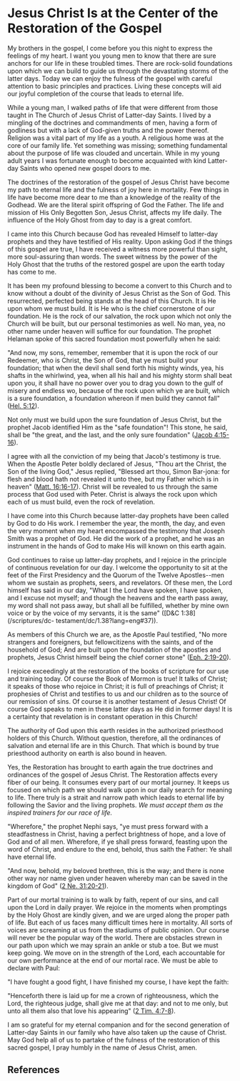 # Jesus Christ Is at the Center of the Restoration of the Gospel

My brothers in the gospel, I come before you this night to express the
feelings of my heart. I want you young men to know that there are sure anchors
for our life in these troubled times. There are rock-solid foundations upon
which we can build to guide us through the devastating storms of the latter
days. Today we can enjoy the fulness of the gospel with careful attention to
basic principles and practices. Living these concepts will aid our joyful
completion of the course that leads to eternal life.

While a young man, I walked paths of life that were different from those
taught in The Church of Jesus Christ of Latter-day Saints. I lived by a
mingling of the doctrines and commandments of men, having a form of godliness
but with a lack of God-given truths and the power thereof. Religion was a
vital part of my life as a youth. A religious home was at the core of our
family life. Yet something was missing; something fundamental about the
purpose of life was clouded and uncertain. While in my young adult years I was
fortunate enough to become acquainted with kind Latter-day Saints who opened
new gospel doors to me.

The doctrines of the restoration of the gospel of Jesus Christ have become my
path to eternal life and the fulness of joy here in mortality. Few things in
life have become more dear to me than a knowledge of the reality of the
Godhead. We are the literal spirit offspring of God the Father. The life and
mission of His Only Begotten Son, Jesus Christ, affects my life daily. The
influence of the Holy Ghost from day to day is a great comfort.

I came into this Church because God has revealed Himself to latter-day
prophets and they have testified of His reality. Upon asking God if the things
of this gospel are true, I have received a witness more powerful than sight,
more soul-assuring than words. The sweet witness by the power of the Holy
Ghost that the truths of the restored gospel are upon the earth today has come
to me.

It has been my profound blessing to become a convert to this Church and to
know without a doubt of the divinity of Jesus Christ as the Son of God. This
resurrected, perfected being stands at the head of this Church. It is He upon
whom we must build. It is He who is the chief cornerstone of our foundation.
He is the rock of our salvation, the rock upon which not only the Church will
be built, but our personal testimonies as well. No man, yea, no other name
under heaven will suffice for our foundation. The prophet Helaman spoke of
this sacred foundation most powerfully when he said:

"And now, my sons, remember, remember that it is upon the rock of our
Redeemer, who is Christ, the Son of God, that ye must build your foundation;
that when the devil shall send forth his mighty winds, yea, his shafts in the
whirlwind, yea, when all his hail and his mighty storm shall beat upon you, it
shall have no power over you to drag you down to the gulf of misery and
endless wo, because of the rock upon which ye are built, which is a sure
foundation, a foundation whereon if men build they cannot fall" ([Hel.
5:12](/scriptures/bofm/hel/5.12?lang=eng#11)).

Not only must we build upon the sure foundation of Jesus Christ, but the
prophet Jacob identified Him as the "safe foundation"! This stone, he said,
shall be "the great, and the last, and the only sure foundation" ([Jacob
4:15-16](/scriptures/bofm/jacob/4.15-16?lang=eng#14)).

I agree with all the conviction of my being that Jacob's testimony is true.
When the Apostle Peter boldly declared of Jesus, "Thou art the Christ, the Son
of the living God," Jesus replied, "Blessed art thou, Simon Bar-jona: for
flesh and blood hath not revealed it unto thee, but my Father which is in
heaven" ([Matt. 16:16-17](/scriptures/nt/matt/16.16-17?lang=eng#15)). Christ
will be revealed to us through the same process that God used with Peter.
Christ is always the rock upon which each of us must build, even the rock of
revelation.

I have come into this Church because latter-day prophets have been called by
God to do His work. I remember the year, the month, the day, and even the very
moment when my heart encompassed the testimony that Joseph Smith was a prophet
of God. He did the work of a prophet, and he was an instrument in the hands of
God to make His will known on this earth again.

God continues to raise up latter-day prophets, and I rejoice in the principle
of continuous revelation for our day. I welcome the opportunity to sit at the
feet of the First Presidency and the Quorum of the Twelve Apostles--men whom
we sustain as prophets, seers, and revelators. Of these men, the Lord himself
has said in our day, "What I the Lord have spoken, I have spoken, and I excuse
not myself; and though the heavens and the earth pass away, my word shall not
pass away, but shall all be fulfilled, whether by mine own voice or by the
voice of my servants, it is the same" ([D&amp;C 1:38](/scriptures/dc-
testament/dc/1.38?lang=eng#37)).

As members of this Church we are, as the Apostle Paul testified, "No more
strangers and foreigners, but fellowcitizens with the saints, and of the
household of God; And are built upon the foundation of the apostles and
prophets, Jesus Christ himself being the chief corner stone" ([Eph.
2:19-20](/scriptures/nt/eph/2.19-20?lang=eng#18)).

I rejoice exceedingly at the restoration of the books of scripture for our use
and training today. Of course the Book of Mormon is true! It talks of Christ;
it speaks of those who rejoice in Christ; it is full of preachings of Christ;
it prophesies of Christ and testifies to us and our children as to the source
of our remission of sins. Of course it is another testament of Jesus Christ!
Of course God speaks to men in these latter days as He did in former days! It
is a certainty that revelation is in constant operation in this Church!

The authority of God upon this earth resides in the authorized priesthood
holders of this Church. Without question, therefore, all the ordinances of
salvation and eternal life are in this Church. That which is bound by true
priesthood authority on earth is also bound in heaven.

Yes, the Restoration has brought to earth again the true doctrines and
ordinances of the gospel of Jesus Christ. The Restoration affects every fiber
of our being. It consumes every part of our mortal journey. It keeps us
focused on which path we should walk upon in our daily search for meaning to
life. There truly is a strait and narrow path which leads to eternal life by
following the Savior and the living prophets. _We must accept them as the
inspired trainers for our race of life._

"Wherefore," the prophet Nephi says, "ye must press forward with a
steadfastness in Christ, having a perfect brightness of hope, and a love of
God and of all men. Wherefore, if ye shall press forward, feasting upon the
word of Christ, and endure to the end, behold, thus saith the Father: Ye shall
have eternal life.

"And now, behold, my beloved brethren, this is the way; and there is none
other way nor name given under heaven whereby man can be saved in the kingdom
of God" ([2 Ne. 31:20-21](/scriptures/bofm/2-ne/31.20-21?lang=eng#19)).

Part of our mortal training is to walk by faith, repent of our sins, and call
upon the Lord in daily prayer. We rejoice in the moments when promptings by
the Holy Ghost are kindly given, and we are urged along the proper path of
life. But each of us faces many difficult times here in mortality. All sorts
of voices are screaming at us from the stadiums of public opinion. Our course
will never be the popular way of the world. There are obstacles strewn in our
path upon which we may sprain an ankle or stub a toe. But we must keep going.
We move on in the strength of the Lord, each accountable for our own
performance at the end of our mortal race. We must be able to declare with
Paul:

"I have fought a good fight, I have finished my course, I have kept the faith:

"Henceforth there is laid up for me a crown of righteousness, which the Lord,
the righteous judge, shall give me at that day: and not to me only, but unto
all them also that love his appearing" ([2 Tim.
4:7-8](/scriptures/nt/2-tim/4.7-8?lang=eng#6)).

I am so grateful for my eternal companion and for the second generation of
Latter-day Saints in our family who have also taken up the cause of Christ.
May God help all of us to partake of the fulness of the restoration of this
sacred gospel, I pray humbly in the name of Jesus Christ, amen.

## References

